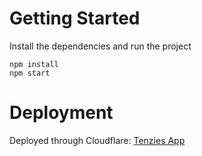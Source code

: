 # Getting Started
Install the dependencies and run the project
```
npm install
npm start
```
# Deployment
Deployed through Cloudflare: [Tenzies App](https://tenzies-7qy.pages.dev/)
